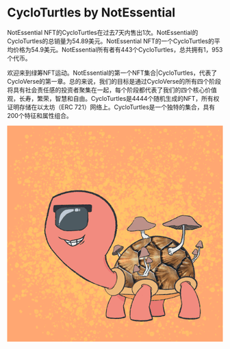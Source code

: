# CycloTurtles by NotEssential

NotEssential NFT的CycloTurtles在过去7天内售出1次。NotEssential的CycloTurtles的总销量为54.89美元。NotEssential NFT的一个CycloTurtles的平均价格为54.9美元。NotEssential所有者有443个CycloTurtles，总共拥有1，953个代币。

欢迎来到绿筹NFT运动。NotEssential的第一个NFT集合|CycloTurtles，代表了CycloVerse的第一章。总的来说，我们的目标是通过CycloVerse的所有四个阶段将具有社会责任感的投资者聚集在一起，每个阶段都代表了我们的四个核心价值观，长寿，繁荣，智慧和自由。CycloTurtles是4444个随机生成的NFT，所有权证明存储在以太坊（ERC 721）网络上。CycloTurtles是一个独特的集合，具有200个特征和属性组合。

![nft](unnamed.png)
